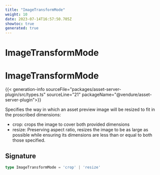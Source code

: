 ```yaml
---
title: "ImageTransformMode"
weight: 10
date: 2023-07-14T16:57:50.705Z
showtoc: true
generated: true
---
```

<!-- This file was generated from the Vendure source. Do not modify. Instead, re-run the "docs:build" script -->

# ImageTransformMode
<div class="symbol">


# ImageTransformMode

{{< generation-info sourceFile="packages/asset-server-plugin/src/types.ts" sourceLine="21" packageName="@vendure/asset-server-plugin">}}

Specifies the way in which an asset preview image will be resized to fit in the
proscribed dimensions:

* crop: crops the image to cover both provided dimensions
* resize: Preserving aspect ratio, resizes the image to be as large as possible
while ensuring its dimensions are less than or equal to both those specified.

## Signature

```TypeScript
type ImageTransformMode = 'crop' | 'resize'
```
</div>
